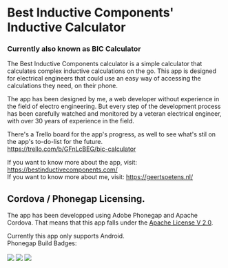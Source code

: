 # Best Inductive Components' Inductive Calculator
### Currently also known as BIC Calculator

The Best Inductive Components calculator is a simple calculator that calculates complex inductive calculations on the go. This app is designed for electrical engineers that could use an easy way of accessing the calculations they need, on their phone.

The app has been designed by me, a web developer without experience in the field of electro engineering. But every step of the development process has been carefully watched and monitored by a veteran electrical engineer, with over 30 years of experience in the field.

There's a Trello board for the app's progress, as well to see what's stil on the app's to-do-list for the future. \
https://trello.com/b/GFnLcBEG/bic-calculator

If you want to know more about the app, visit: https://bestinductivecomponents.com/ \
If you want to know more about me, visit: https://geertsoetens.nl/

## Cordova / Phonegap Licensing. 

The app has been developped using Adobe Phonegap and Apache Cordova. That means that this app falls under the [Apache License V 2.0](http://www.apache.org/licenses/LICENSE-2.0).

Currently this app only supports Android. \
Phonegap Build Badges: \
\
<img src=https://build.phonegap.com/apps/3745752/badge/3761508652/version.svg /> <img src=https://build.phonegap.com/apps/3745752/badge/3761508652/android.svg /> <img src=https://build.phonegap.com/apps/3745752/badge/3761508652/ios.svg />


